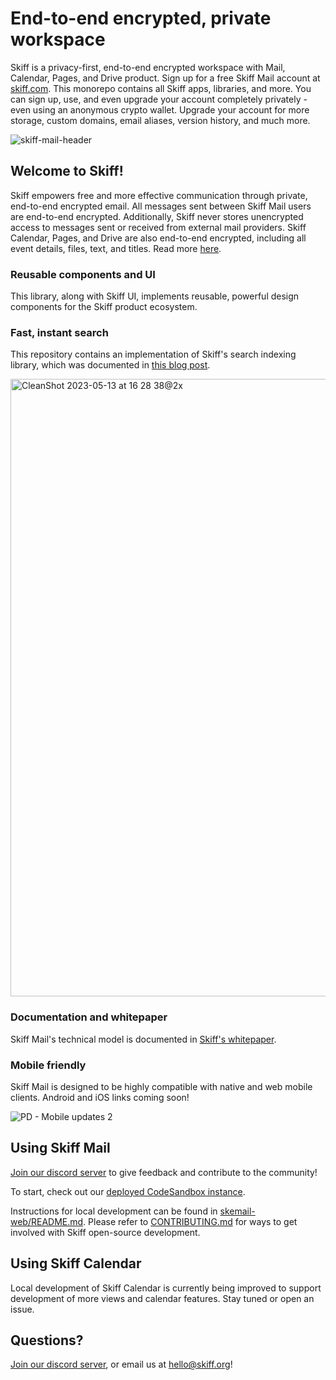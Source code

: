 # End-to-end encrypted, private workspace

Skiff is a privacy-first, end-to-end encrypted workspace with Mail, Calendar, Pages, and Drive product. Sign up for a free Skiff Mail account at [skiff.com](https://skiff.com). This monorepo contains all Skiff apps, libraries, and more. You can sign up, use, and even upgrade your account completely privately - even using an anonymous crypto wallet. Upgrade your account for more storage, custom domains, email aliases, version history, and much more.

![skiff-mail-header](https://github.com/skiff-org/skiff-mail/assets/3527315/9b8b7ee9-9daa-4e4c-b6bc-9a869d574757)

## Welcome to Skiff!

Skiff empowers free and more effective communication through private, end-to-end encrypted email. All messages sent between Skiff Mail users are end-to-end encrypted. Additionally, Skiff never stores unencrypted access to messages sent or received from external mail providers. Skiff Calendar, Pages, and Drive are also end-to-end encrypted, including all event details, files, text, and titles. Read more [here](https://skiff.com/security-model).

### Reusable components and UI

This library, along with Skiff UI, implements reusable, powerful design components for the Skiff product ecosystem.

### Fast, instant search

This repository contains an implementation of Skiff's search indexing library, which was documented in [this blog post](https://skiff.com/blog/private-search).

<img width="988" alt="CleanShot 2023-05-13 at 16 28 38@2x" src="https://github.com/skiff-org/skiff-mail/assets/3527315/c310497c-8e68-44d0-9e81-fe7b7855532c">

### Documentation and whitepaper

Skiff Mail's technical model is documented in [Skiff's whitepaper](https://skiff.com/whitepaper).

### Mobile friendly

Skiff Mail is designed to be highly compatible with native and web mobile clients. Android and iOS links coming soon!

![PD - Mobile updates 2](https://github.com/skiff-org/skiff-mail/assets/3527315/bbddbd84-99ac-4543-897f-483af4158ec3)

## Using Skiff Mail

[Join our discord server](https://discord.com/invite/skiff) to give feedback and contribute to the community!

To start, check out our [deployed CodeSandbox instance](https://codesandbox.io/p/github/skiff-org/skiff-apps/main).

Instructions for local development can be found in [skemail-web/README.md](skemail-web/README.md). Please refer to [CONTRIBUTING.md](CONTRIBUTING.md) for ways to get involved with Skiff open-source development.

## Using Skiff Calendar

Local development of Skiff Calendar is currently being improved to support development of more views and calendar features. Stay tuned or open an issue.

## Questions?

[Join our discord server](https://discord.com/invite/skiff), or email us at hello@skiff.org!
